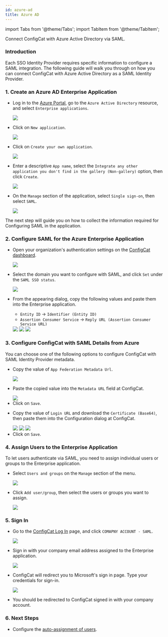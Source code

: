 ```yaml
---
id: azure-ad
title: Azure AD
---
```


import Tabs from '@theme/Tabs';
import TabItem from '@theme/TabItem';

Connect ConfigCat with Azure Active Directory via SAML.

### Introduction
Each SSO Identity Provider requires specific information to configure a SAML integration. The following guide will walk you through on how you can connect ConfigCat with Azure Active Directory as a SAML Identity Provider.

### 1. Create an Azure AD Enterprise Application

- Log in to the <a href="https://portal.azure.com/" target="_blank">Azure Portal</a>, go to the `Azure Active Directory` resource, and select `Enterprise applications`.

  <img class="saml-tutorial-img" src="/docs/assets/saml/azure-ad/eapplications.png" />

- Click on `New application`.

  <img class="saml-tutorial-img" src="/docs/assets/saml/azure-ad/new_app.png" />

- Click on `Create your own application`.

  <img class="saml-tutorial-img" src="/docs/assets/saml/azure-ad/create_app.png" />

- Enter a descriptive `App name`, select the `Integrate any other application you don't find in the gallery (Non-gallery)` option, then click `Create`.

  <img class="saml-tutorial-img" src="/docs/assets/saml/azure-ad/app_name.png" />

- On the `Manage` section of the application, select `Single sign-on`, then select `SAML`.

  <img class="saml-tutorial-img" src="/docs/assets/saml/azure-ad/enable_saml.png" />

The next step will guide you on how to collect the information required for Configuring SAML in the application.

### 2. Configure SAML for the Azure Enterprise Application
- Open your organization's authentication settings on the <a href="https://app.configcat.com/organization/authentication" target="_blank">ConfigCat dashboard</a>.

  <img class="saml-tutorial-img" src="/docs/assets/saml/dashboard/authentication.png" />

- Select the domain you want to configure with SAML, and click `Set` under the `SAML SSO status`.

  <img class="saml-tutorial-img" src="/docs/assets/saml/dashboard/domains.png" />

- From the appearing dialog, copy the following values and paste them into the Enterprise application.
    - `Entity ID` -> `Identifier (Entity ID)`
    - `Assertion Consumer Service` -> `Reply URL (Assertion Consumer Service URL)`

    <img class="saml-tutorial-img" src="/docs/assets/saml/dashboard/saml_config.png" />

    <img class="saml-tutorial-img" src="/docs/assets/saml/azure-ad/saml_urls.png" />

    <img class="saml-tutorial-img" src="/docs/assets/saml/azure-ad/ad_urls.png" />

### 3. Configure ConfigCat with SAML Details from Azure

You can choose one of the following options to configure ConfigCat with SAML Identity Provider metadata.

<Tabs>
  <TabItem value="metadataUrl" label="Metadata URL" default>
    <ul>
      <li>
        <p>Copy the value of <code>App Federation Metadata Url</code>.</p>
        <img class="saml-tutorial-img" src="/docs/assets/saml/azure-ad/metadata_url.png" />
      </li>
      <li>
        <p>Paste the copied value into the <code>Metadata URL</code> field at ConfigCat.</p>
        <img class="saml-tutorial-img" src="/docs/assets/saml/azure-ad/cc_metadata.png" />
      </li>
      <li>
        Click on <code>Save</code>.
      </li>
    </ul>
  </TabItem>
  <TabItem value="manual" label="Manual Configuration">
    <ul>
      <li>
        <p>Copy the value of <code>Login URL</code> and download the <code>Certificate (Base64)</code>, then paste them into the Configuration dialog at ConfigCat.</p>
        <img class="saml-tutorial-img" src="/docs/assets/saml/azure-ad/metadata_logon.png" />
        <img class="saml-tutorial-img" src="/docs/assets/saml/azure-ad/metadata_cert.png" />
        <img class="saml-tutorial-img" src="/docs/assets/saml/azure-ad/cc_manual.png" />
      </li>
      <li>
        Click on <code>Save</code>.
      </li>
    </ul>
  </TabItem>
</Tabs>

### 4. Assign Users to the Enterprise Application

To let users authenticate via SAML, you need to assign individual users or groups to the Enterprise application.

- Select `Users and groups` on the `Manage` section of the menu.

  <img class="saml-tutorial-img" src="/docs/assets/saml/azure-ad/users_groups.png" />

- Click `Add user/group`, then select the users or groups you want to assign.

  <img class="saml-tutorial-img" src="/docs/assets/saml/azure-ad/add_users.png" />

### 5. Sign In
- Go to the <a href="https://app.configcat.com/login" target="_blank">ConfigCat Log In</a> page, and click `COMAPNY ACCOUNT - SAML`.
  
  <img class="saml-tutorial-img" src="/docs/assets/saml/dashboard/saml_login.png" />

- Sign in with your company email address assigned to the Enterprise application.

  <img class="saml-tutorial-img" src="/docs/assets/saml/dashboard/company_email.png" />

- ConfigCat will redirect you to Microsoft's sign in page. Type your credentials for sign-in.

  <img class="saml-tutorial-img" src="/docs/assets/saml/azure-ad/login.png" />

- You should be redirected to ConfigCat signed in with your company account.

### 6. Next Steps

- Configure the [auto-assignment of users](/docs/advanced/team-management/auto-assign-users).